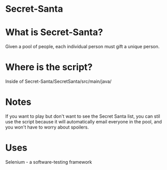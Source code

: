 # Secret-Santa

# What is Secret-Santa?
Given a pool of people, each individual person must gift a unique person.

# Where is the script?
Inside of Secret-Santa/SecretSanta/src/main/java/

# Notes
If you want to play but don't want to see the Secret Santa list, you can stil use the script because it will automatically email everyone in the pool, and you won't have to worry about spoilers.

# Uses
Selenium - a software-testing framework
